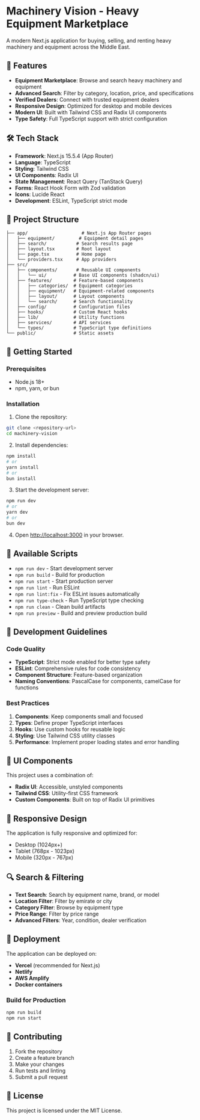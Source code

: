 # Machinery Vision - Heavy Equipment Marketplace

A modern Next.js application for buying, selling, and renting heavy machinery and equipment across the Middle East.

## 🚀 Features

- **Equipment Marketplace**: Browse and search heavy machinery and equipment
- **Advanced Search**: Filter by category, location, price, and specifications
- **Verified Dealers**: Connect with trusted equipment dealers
- **Responsive Design**: Optimized for desktop and mobile devices
- **Modern UI**: Built with Tailwind CSS and Radix UI components
- **Type Safety**: Full TypeScript support with strict configuration

## 🛠️ Tech Stack

- **Framework**: Next.js 15.5.4 (App Router)
- **Language**: TypeScript
- **Styling**: Tailwind CSS
- **UI Components**: Radix UI
- **State Management**: React Query (TanStack Query)
- **Forms**: React Hook Form with Zod validation
- **Icons**: Lucide React
- **Development**: ESLint, TypeScript strict mode

## 📁 Project Structure

```
├── app/                    # Next.js App Router pages
│   ├── equipment/         # Equipment detail pages
│   ├── search/           # Search results page
│   ├── layout.tsx        # Root layout
│   ├── page.tsx          # Home page
│   └── providers.tsx     # App providers
├── src/
│   ├── components/       # Reusable UI components
│   │   └── ui/          # Base UI components (shadcn/ui)
│   ├── features/        # Feature-based components
│   │   ├── categories/  # Equipment categories
│   │   ├── equipment/   # Equipment-related components
│   │   ├── layout/      # Layout components
│   │   └── search/      # Search functionality
│   ├── config/          # Configuration files
│   ├── hooks/           # Custom React hooks
│   ├── lib/             # Utility functions
│   ├── services/        # API services
│   └── types/           # TypeScript type definitions
└── public/              # Static assets
```

## 🚀 Getting Started

### Prerequisites

- Node.js 18+ 
- npm, yarn, or bun

### Installation

1. Clone the repository:
```bash
git clone <repository-url>
cd machinery-vision
```

2. Install dependencies:
```bash
npm install
# or
yarn install
# or
bun install
```

3. Start the development server:
```bash
npm run dev
# or
yarn dev
# or
bun dev
```

4. Open [http://localhost:3000](http://localhost:3000) in your browser.

## 📜 Available Scripts

- `npm run dev` - Start development server
- `npm run build` - Build for production
- `npm run start` - Start production server
- `npm run lint` - Run ESLint
- `npm run lint:fix` - Fix ESLint issues automatically
- `npm run type-check` - Run TypeScript type checking
- `npm run clean` - Clean build artifacts
- `npm run preview` - Build and preview production build

## 🔧 Development Guidelines

### Code Quality

- **TypeScript**: Strict mode enabled for better type safety
- **ESLint**: Comprehensive rules for code consistency
- **Component Structure**: Feature-based organization
- **Naming Conventions**: PascalCase for components, camelCase for functions

### Best Practices

1. **Components**: Keep components small and focused
2. **Types**: Define proper TypeScript interfaces
3. **Hooks**: Use custom hooks for reusable logic
4. **Styling**: Use Tailwind CSS utility classes
5. **Performance**: Implement proper loading states and error handling

## 🎨 UI Components

This project uses a combination of:
- **Radix UI**: Accessible, unstyled components
- **Tailwind CSS**: Utility-first CSS framework
- **Custom Components**: Built on top of Radix UI primitives

## 📱 Responsive Design

The application is fully responsive and optimized for:
- Desktop (1024px+)
- Tablet (768px - 1023px)
- Mobile (320px - 767px)

## 🔍 Search & Filtering

- **Text Search**: Search by equipment name, brand, or model
- **Location Filter**: Filter by emirate or city
- **Category Filter**: Browse by equipment type
- **Price Range**: Filter by price range
- **Advanced Filters**: Year, condition, dealer verification

## 🚀 Deployment

The application can be deployed on:
- **Vercel** (recommended for Next.js)
- **Netlify**
- **AWS Amplify**
- **Docker containers**

### Build for Production

```bash
npm run build
npm run start
```

## 🤝 Contributing

1. Fork the repository
2. Create a feature branch
3. Make your changes
4. Run tests and linting
5. Submit a pull request

## 📄 License

This project is licensed under the MIT License.

